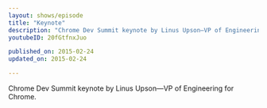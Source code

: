 ```yaml
---
layout: shows/episode
title: "Keynote"
description: "Chrome Dev Summit keynote by Linus Upson—VP of Engineering for Chrome."
youtubeID: 20fGtfnxJuo

published_on: 2015-02-24
updated_on: 2015-02-24

---
```


Chrome Dev Summit keynote by Linus Upson—VP of Engineering for Chrome.
